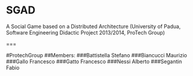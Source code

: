 SGAD
====

A Social Game based on a Distributed Architecture
(University of Padua, Software Engineering Didactic Project 2013/2014, ProTech Group)

===

#ProtechGroup
##Members:
###Battistella Stefano
###Biancucci Maurizio
###Gallo Francesco
###Gatto Francesco
###Nessi Alberto
###Segantin Fabio
